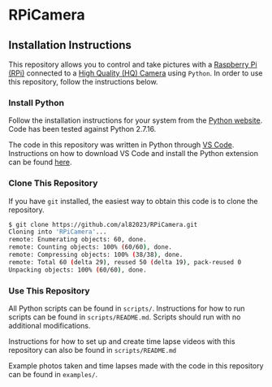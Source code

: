 # RPiCamera

## Installation Instructions
This repository allows you to control and take pictures with a [Raspberry Pi (RPi)][1] connected to a [High Quality (HQ) Camera][2] using `Python`. In order to use this repository, follow the instructions below.

### Install Python
Follow the installation instructions for your system from the [Python website][3]. Code has been tested against Python 2.7.16.

The code in this repository was written in Python through [VS Code][4]. Instructions on how to download VS Code and install the Python extension can be found [here][5].

### Clone This Repository
If you have `git` installed, the easiest way to obtain this code is to clone the repository.

```sh
$ git clone https://github.com/al82023/RPiCamera.git
Cloning into 'RPiCamera'...
remote: Enumerating objects: 60, done.
remote: Counting objects: 100% (60/60), done.
remote: Compressing objects: 100% (38/38), done.
remote: Total 60 (delta 29), reused 50 (delta 19), pack-reused 0
Unpacking objects: 100% (60/60), done.
```

### Use This Repository
All Python scripts can be found in `scripts/`. Instructions for how to run scripts can be found in `scripts/README.md`. Scripts should run with no additional modifications.

Instructions for how to set up and create time lapse videos with this repository can also be found in `scripts/README.md`

Example photos taken and time lapses made with the code in this repository can be found in `examples/`.

[1]: https://www.raspberrypi.org/
[2]: https://www.raspberrypi.org/products/raspberry-pi-high-quality-camera/
[3]: https://www.python.org/downloads/
[4]: https://code.visualstudio.com/
[5]: https://code.visualstudio.com/docs/python/python-tutorial
